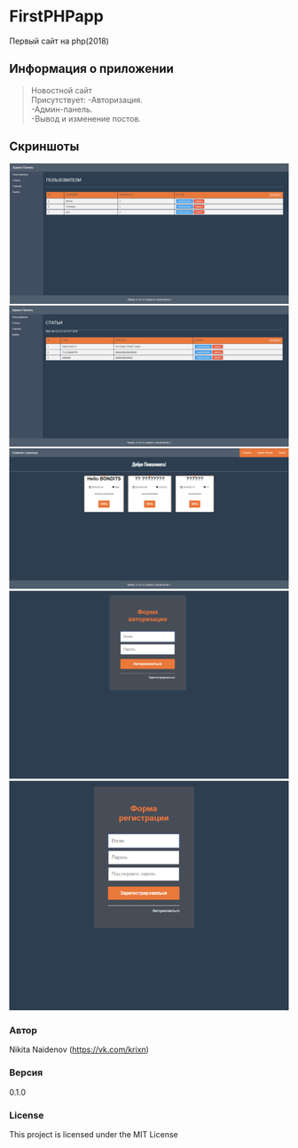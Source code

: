 # FirstPHPapp
Первый сайт на php(2018)

## Информация о приложении
> Новостной сайт <br>
Присутствует:
-Авторизация.   <br>
-Админ-панель.   <br>
-Вывод и изменение постов.   <br>

## Скриншоты
![alt text](screen/1.png "Сайт")
![alt text](screen/2.png "Сайт")
![alt text](screen/3.png "Сайт")
![alt text](screen/4.png "Сайт")
![alt text](screen/5.png "Сайт")

### Автор

Nikita Naidenov
(https://vk.com/krixn)

### Версия

0.1.0

### License

This project is licensed under the MIT License
